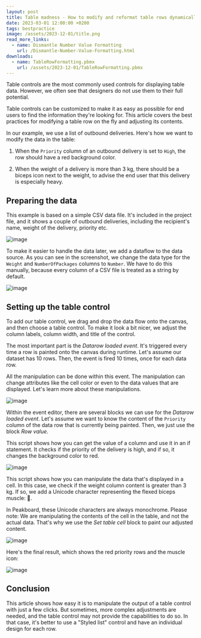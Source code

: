 ```yaml
---
layout: post
title: Table madness - How to modify and reformat table rows dynamically without any code
date: 2023-03-01 12:00:00 +0200
tags: bestpractice
image: /assets/2023-12-01/title.png
read_more_links:
  - name: Dismantle Number Value Formatting
    url: /Dismantle-Number-Value-Formatting.html
downloads:
  - name: TableRowFormatting.pbmx
    url: /assets/2023-12-01/TableRowFormatting.pbmx
---
```


Table controls are the most commonly used controls for displaying table data. However, we often see that designers do not use them to their full potential.

Table controls can be customized to make it as easy as possible for end users to find the information they're looking for. This article covers the best practices for modifying a table row on the fly and adjusting its contents.

In our example, we use a list of outbound deliveries. Here's how we want to modify the data in the table:

1. When the `Priority` column of an outbound delivery is set to `High`, the row should have a red background color.

2. When the weight of a delivery is more than 3 kg, there should be a biceps icon next to the weight, to advise the end user that this delivery is especially heavy.

## Preparing the data

This example is based on a simple CSV data file. It's included in the project file, and it shows a couple of outbound deliveries, including the recipient's name, weight of the delivery, priority etc.

![image](/assets/2023-12-01/010.png)

To make it easier to handle the data later, we add a dataflow to the data source. As you can see in the screenshot, we change the data type for the `Weight` and `NumberOfPackages` columns to `Number`. We have to do this manually, because every column of a CSV file is treated as a string by default.

![image](/assets/2023-12-01/020.png)

## Setting up the table control

To add our table control, we drag and drop the data flow onto the canvas, and then choose a table control. To make it look a bit nicer, we adjust the column labels, column width, and title of the control.

The most important part is the *Datarow loaded event*. It's triggered every time a row is painted onto the canvas during runtime. Let's assume our dataset has 10 rows. Then, the event is fired 10 times, once for each data row.

All the manipulation can be done within this event. The manipulation can change attributes like the cell color or even to the data values that are displayed. Let's learn more about these manipulations.

![image](/assets/2023-12-01/030.png)

Within the event editor, there are several blocks we can use for the *Datarow loaded event*. Let's assume we want to know the content of the `Priority` column of the data row that is currently being painted. Then, we just use the block *Row value*.

This script shows how you can get the value of a column and use it in an if statement. It checks if the priority of the delivery is high, and if so, it changes the background color to red.

![image](/assets/2023-12-01/040.png)

This script shows how you can manipulate the data that's displayed in a cell. In this case, we check if the weight column content is greater than 3 kg. If so, we add a Unicode character representing the flexed biceps muscle: 💪.

In Peakboard, these Unicode characters are always monochrome. Please note: We are manipulating the contents of the cell in the table, and not the actual data. That's why we use the *Set table cell* block to paint our adjusted content.

![image](/assets/2023-12-01/050.png)

Here's the final result, which shows the red priority rows and the muscle icon:

![image](/assets/2023-12-01/060.png)

## Conclusion

This article shows how easy it is to manipulate the output of a table control with just a few clicks. But sometimes, more complex adjustments are needed, and the table control may not provide the capabilities to do so. In that case, it's better to use a "Styled list" control and have an individual design for each row.
